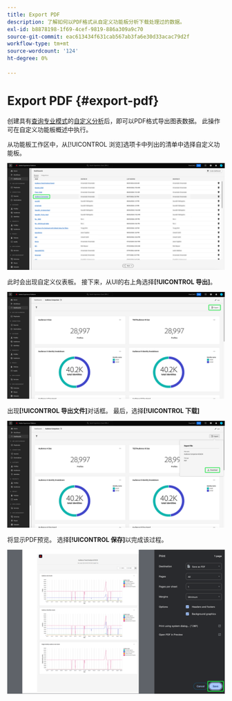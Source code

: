 ```yaml
---
title: Export PDF
description: 了解如何以PDF格式从自定义功能板分析下载处理过的数据。
exl-id: b8878198-1f69-4cef-9819-886a309a9c70
source-git-commit: eac613434f631cab567ab3fa6e30d33acac79d2f
workflow-type: tm+mt
source-wordcount: '124'
ht-degree: 0%

---
```


# Export PDF {#export-pdf}

创建具有[查询专业模式](./overview.md#query-pro-mode)的[自定义分析](./overview.md)后，即可以PDF格式导出图表数据。 此操作可在自定义功能板概述中执行。

从功能板工作区中，从[!UICONTROL 浏览]选项卡中列出的清单中选择自定义功能板。

![突出显示自定义仪表板条目的仪表板库存。](../images/sql-insights-query-pro-mode/dashboard-inventory-audience.png)

此时会出现自定义仪表板。 接下来，从UI的右上角选择&#x200B;**[!UICONTROL 导出]**。

![突出显示了导出的自定义仪表板。](../images/sql-insights-query-pro-mode/export.png)

出现&#x200B;**[!UICONTROL 导出文件]**&#x200B;对话框。 最后，选择&#x200B;**[!UICONTROL 下载]**

![下载的“导出文件”对话框。](../images/sql-insights-query-pro-mode/export-dialog.png)

将显示PDF预览。 选择&#x200B;**[!UICONTROL 保存]**&#x200B;以完成该过程。

![突出显示了“保存”的打印预览对话框。](../images/sql-insights-query-pro-mode/print-preview.png)
